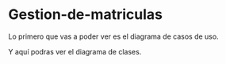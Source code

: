 # Gestion-de-matriculas

Lo primero que vas a poder ver es el diagrama de casos de uso.

Y aquí podras ver el diagrama de clases.
